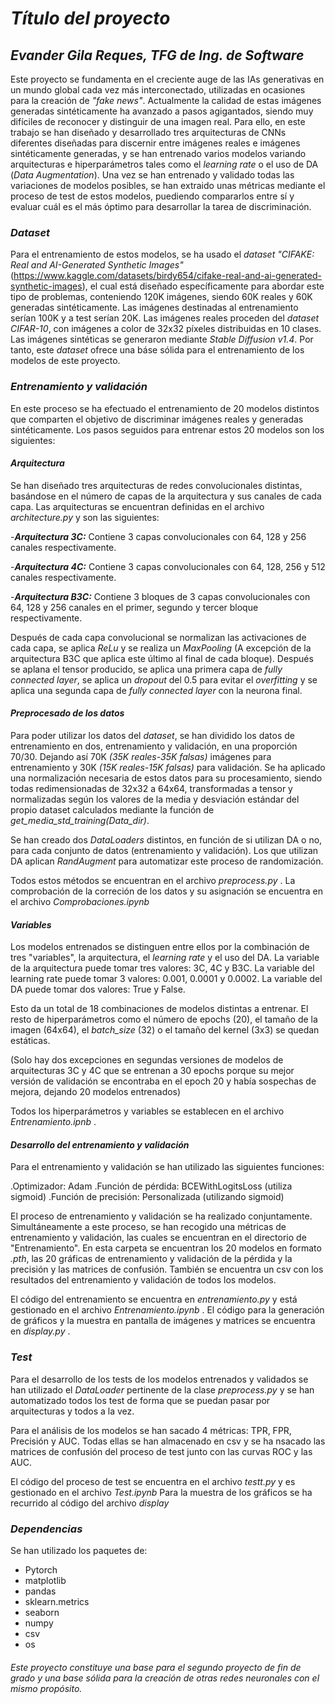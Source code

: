 # ***Título del proyecto***

## *Evander Gila Reques, TFG de Ing. de Software*

Este proyecto se fundamenta en el creciente auge de las IAs generativas en un mundo global cada vez más interconectado, utilizadas en ocasiones para la creación de *"fake news"*. Actualmente la calidad de estas imágenes generadas sintéticamente ha avanzado a pasos agigantados, siendo muy difíciles de reconocer y distinguir de una imagen real.
Para ello, en este trabajo se han diseñado y desarrollado tres arquitecturas de CNNs diferentes diseñadas para discernir entre imágenes reales e imágenes sintéticamente generadas, y se han entrenado varios modelos variando arquitecturas e hiperparámetros tales como el *learning rate* o el uso de DA (*Data Augmentation*).
Una vez se han entrenado y validado todas las variaciones de modelos posibles, se han extraido unas métricas mediante el proceso de test de estos modelos, puediendo compararlos entre sí y evaluar cuál es el más óptimo para desarrollar la tarea de discriminación.

### *Dataset*

Para el entrenamiento de estos modelos, se ha usado el *dataset "CIFAKE: Real and AI-Generated Synthetic Images"* (https://www.kaggle.com/datasets/birdy654/cifake-real-and-ai-generated-synthetic-images), el cual está diseñado específicamente para abordar este tipo de problemas, conteniendo 120K imágenes, siendo 60K reales y 60K generadas sintéticamente. Las imágenes destinadas al entrenamiento serían 100K y a test serían 20K. Las imágenes reales proceden del *dataset CIFAR-10*, con imágenes a color de 32x32 píxeles distribuidas en 10 clases. Las imágenes sintéticas se generaron mediante *Stable Diffusion v1.4*. Por tanto, este *dataset* ofrece una báse sólida para el entrenamiento de los modelos de este proyecto.

### *Entrenamiento y validación*

En este proceso se ha efectuado el entrenamiento de 20 modelos distintos que comparten el objetivo de discriminar imágenes reales y generadas sintéticamente.
Los pasos seguidos para entrenar estos 20 modelos son los siguientes:

#### *Arquitectura*
Se han diseñado tres arquitecturas de redes convolucionales distintas, basándose en el número de capas de la arquitectura y sus canales de cada capa. Las arquitecturas se encuentran definidas en el archivo *architecture.py* y son las siguientes:

-***Arquitectura 3C:*** Contiene 3 capas convolucionales con 64, 128 y 256 canales respectivamente.

-***Arquitectura 4C:*** Contiene 3 capas convolucionales con 64, 128, 256 y 512 canales respectivamente.

-***Arquitectura B3C:*** Contiene 3 bloques de 3 capas convolucionales con 64, 128 y 256 canales en el primer, segundo y tercer bloque respectivamente.

Después de cada capa convolucional se normalizan las activaciones de cada capa, se aplica *ReLu* y se realiza un *MaxPooling* (A excepción de la arquitectura B3C que aplica este último al final de cada bloque).
Después se aplana el tensor producido, se aplica una primera capa de *fully connected layer*, se aplica un *dropout* del 0.5 para evitar el *overfitting* y se aplica una segunda capa de *fully connected layer* con la neurona final.

#### *Preprocesado de los datos*

Para poder utilizar los datos del *dataset*, se han dividido los datos de entrenamiento en dos, entrenamiento y validación, en una proporción 70/30. Dejando así 70K *(35K reales-35K falsas)* imágenes para entrenamiento y 30K *(15K reales-15K falsas)* para validación.
Se ha aplicado una normalización necesaria de estos datos para su procesamiento, siendo todas redimensionadas de 32x32 a 64x64, transformadas a tensor y normalizadas según los valores de la media y desviación estándar del propio dataset calculados mediante la función de *get_media_std_training(Data_dir)*.

Se han creado dos *DataLoaders* distintos, en función de si utilizan DA o no, para cada conjunto de datos (entrenamiento y validación). Los que utilizan DA aplican *RandAugment* para automatizar este proceso de randomización.

Todos estos métodos se encuentran en el archivo *preprocess.py* .
La comprobación de la correción de los datos y su asignación se encuentra en el archivo *Comprobaciones.ipynb*
#### *Variables*

Los modelos entrenados se distinguen entre ellos por la combinación de tres "variables", la arquitectura, el *learning rate* y el uso del DA.
La variable de la arquitectura puede tomar tres valores: 3C, 4C y B3C.
La variable del learning rate puede tomar 3 valores: 0.001, 0.0001 y 0.0002.
La variable del DA puede tomar dos valores: True y False.

Esto da un total de 18 combinaciones de modelos distintas a entrenar. El resto de hiperparámetros como el número de epochs (20), el tamaño de la imagen (64x64), el *batch_size* (32) o el tamaño del kernel (3x3) se quedan estáticas.

(Solo hay dos excepciones en segundas versiones de modelos de arquitecturas 3C y 4C que se entrenan a 30 epochs porque su mejor versión de validación se encontraba en el  epoch 20 y había sospechas de mejora, dejando 20 modelos entrenados)

Todos los hiperparámetros y variables se establecen en el archivo *Entrenamiento.ipnb* .
#### *Desarrollo del entrenamiento y validación*

Para el entrenamiento y validación se han utilizado las siguientes funciones:

.Optimizador: Adam
.Función de pérdida: BCEWithLogitsLoss (utiliza sigmoid)
.Función de precisión: Personalizada (utilizando sigmoid)

El proceso de entrenamiento y validación se ha realizado conjuntamente. Simultáneamente a este proceso, se han recogido una métricas de entrenamiento y validación, las cuales se encuentran en el directorio de "Entrenamiento".
En esta carpeta se encuentran los 20 modelos en formato *.pth*, las 20 gráficas de entrenamiento y validación de la pérdida y la precisión y las matrices de confusión. También se encuentra un csv con los resultados del entrenamiento y validación de todos los modelos.

El código del entrenamiento se encuentra en *entrenamiento.py* y está gestionado en el archivo *Entrenamiento.ipynb* .
El código para la generación de gráficos y la muestra en pantalla de imágenes y matrices se encuentra en *display.py* .

### *Test*

Para el desarrollo de los tests de los modelos entrenados y validados se han utilizado el *DataLoader* pertinente de la clase *preprocess.py* y se han automatizado todos los test de forma que se puedan pasar por arquitecturas y todos a la vez.

Para el análisis de los modelos se han sacado 4 métricas: TPR, FPR, Precisión y AUC.
Todas ellas se han almacenado en csv y se ha nsacado las matrices de confusión del proceso de test junto con las curvas ROC y las AUC.

El código del proceso  de test se encuentra en el archivo *testt.py* y es gestionado en el archivo *Test.ipynb*
Para la muestra de los gráficos se ha recurrido al código del archivo *display*


### *Dependencias*
Se han utilizado los paquetes de:

- Pytorch
- matplotlib
- pandas
- sklearn.metrics
- seaborn
- numpy
- csv
- os


###### Este proyecto constituye una base para el segundo proyecto de fin de grado y una base sólida para la creación de otras redes neuronales con el mismo propósito.


